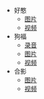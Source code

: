 - 好憨
  - [图片](pages/haohan/图片)
  - [视频](pages/haohan/视频)
- 狗福
  - [录音](pages/goufu/录音)
  - [图片](pages/goufu/图片)
  - [视频](pages/goufu/视频)
- 合影
  - [图片](pages/heying/图片)
  - [视频](pages/heying/视频)